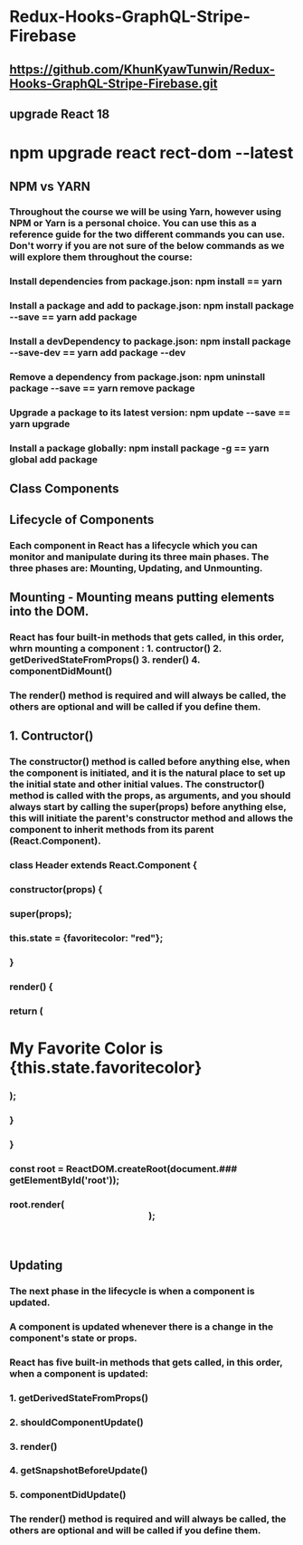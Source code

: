 # Redux-Hooks-GraphQL-Stripe-Firebase

## https://github.com/KhunKyawTunwin/Redux-Hooks-GraphQL-Stripe-Firebase.git

## upgrade React 18

# npm upgrade react rect-dom --latest

## NPM vs YARN

### Throughout the course we will be using Yarn, however using NPM or Yarn is a personal choice. You can use this as a reference guide for the two different commands you can use. Don't worry if you are not sure of the below commands as we will explore them throughout the course:

### Install dependencies from package.json: npm install == yarn

### Install a package and add to package.json: npm install package --save == yarn add package

### Install a devDependency to package.json: npm install package --save-dev == yarn add package --dev

### Remove a dependency from package.json: npm uninstall package --save == yarn remove package

### Upgrade a package to its latest version: npm update --save == yarn upgrade

### Install a package globally: npm install package -g == yarn global add package

## Class Components

## Lifecycle of Components

### Each component in React has a lifecycle which you can monitor and manipulate during its three main phases. The three phases are: Mounting, Updating, and Unmounting.

## Mounting - Mounting means putting elements into the DOM.

### React has four built-in methods that gets called, in this order, whrn mounting a component : 1. contructor() 2. getDerivedStateFromProps() 3. render() 4. componentDidMount()

### The render() method is required and will always be called, the others are optional and will be called if you define them.

## 1. Contructor()

### The constructor() method is called before anything else, when the component is initiated, and it is the natural place to set up the initial state and other initial values. The constructor() method is called with the props, as arguments, and you should always start by calling the super(props) before anything else, this will initiate the parent's constructor method and allows the component to inherit methods from its parent (React.Component).

### class Header extends React.Component {

### constructor(props) {

### super(props);

### this.state = {favoritecolor: "red"};

### }

### render() {

### return (

### <h1>My Favorite Color is {this.state.favoritecolor}</h1>

### );

### }

### }

### const root = ReactDOM.createRoot(document.### getElementById('root'));

### root.render(<Header />);

## Updating

### The next phase in the lifecycle is when a component is updated.

### A component is updated whenever there is a change in the component's state or props.

### React has five built-in methods that gets called, in this order, when a component is updated:

### 1. getDerivedStateFromProps()

### 2. shouldComponentUpdate()

### 3. render()

### 4. getSnapshotBeforeUpdate()

### 5. componentDidUpdate()

### The render() method is required and will always be called, the others are optional and will be called if you define them.
